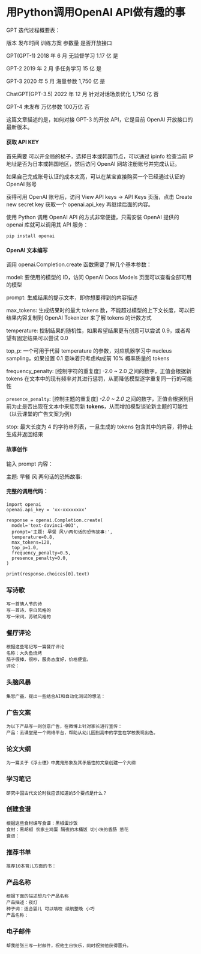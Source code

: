 # 用Python调用OpenAI API做有趣的事

GPT 迭代过程概要表：

版本	发布时间	训练方案	参数量	是否开放接口

GPT(GPT-1)	2018 年 6 月	无监督学习	1.17 亿	是

GPT-2	2019 年 2 月	多任务学习	15 亿	是

GPT-3	2020 年 5 月	海量参数	1,750 亿	是

ChatGPT(GPT-3.5)	2022 年 12 月	针对对话场景优化	1,750 亿	否

GPT-4	未发布	万亿参数	100万亿	否

这篇文章描述的是，如何对接 GPT-3 的开放 API，它是目前 OpenAI 开放接口的最新版本。

#### 获取 API KEY

首先需要 可以开全局的梯子，选择日本或韩国节点，可以通过 ipinfo 检查当前 IP 地址是否为日本或韩国地区，然后访问 OpenAI 网站注册账号并完成认证。

如果自己完成账号认证的成本太高，可以在某宝直接购买一个已经通过认证的 OpenAI 账号

获得可用 OpenAI 账号后，访问 View API keys -> API Keys 页面，点击 Create new secret key 获取一个 openai.api_key 再继续后面的内容。

使用 Python 调用 OpenAI API 的方式非常便捷，只需安装 OpenAI 提供的 openai 库就可以调用其 API 服务：

```
pip install openai
```



#### OpenAI 文本编写

调用 openai.Completion.create 函数需要了解几个基本参数：

model: 要使用的模型的 ID，访问 OpenAI Docs Models 页面可以查看全部可用的模型

prompt: 生成结果的提示文本，即你想要得到的内容描述

max_tokens: 生成结果时的最大 tokens 数，不能超过模型的上下文长度，可以把结果内容复制到 OpenAI Tokenizer 来了解 tokens 的计数方式

temperature: 控制结果的随机性，如果希望结果更有创意可以尝试 0.9，或者希望有固定结果可以尝试 0.0

top_p: 一个可用于代替 temperature 的参数，对应机器学习中 nucleus sampling，如果设置 0.1 意味着只考虑构成前 10% 概率质量的 tokens

frequency_penalty: [控制字符的重复度] -2.0 ~ 2.0 之间的数字，正值会根据新 tokens 在文本中的现有频率对其进行惩罚，从而降低模型逐字重复同一行的可能性

`presence_penalty`: [控制主题的重复度] *-2.0 ~ 2.0* 之间的数字，正值会根据到目前为止是否出现在文本中来惩罚新 **tokens**，从而增加模型谈论新主题的可能性（以云课堂的广告文案为例）

stop: 最大长度为 4 的字符串列表，一旦生成的 tokens 包含其中的内容，将停止生成并返回结果

#### 故事创作

输入 prompt 内容：

主题: 早餐 风
		两句话的恐怖故事:

#### 完整的调用代码：

```
import openai
openai.api_key = 'xx-xxxxxxxx'

response = openai.Completion.create(
  model='text-davinci-003',
  prompt='主题: 早餐 风\n两句话的恐怖故事:',
  temperature=0.8,
  max_tokens=120,
  top_p=1.0,
  frequency_penalty=0.5,
  presence_penalty=0.0,
)

print(response.choices[0].text)
```
### 写诗歌

```
写一首情人节的诗
写一首诗，李白风格的
写一宋词，苏轼风格的
```
### 餐厅评论

```
根据这些笔记写一篇餐厅评论
名称：大头鱼烧烤
茄子很棒，很吵，服务态度好，价格便宜。
评论：
```

### 头脑风暴

```
集思广益，提出一些结合AI和自动化测试的想法：
```

### 广告文案

```
为以下产品写一则创意广告，在微博上针对家长进行宣传：
产品：云课堂是一个网络平台，帮助从幼儿园到高中的学生在学校表现出色。
```

### 论文大纲

```
为一篇关于《浮士德》中魔鬼形象及其矛盾性的文章创建一个大纲
```

### 学习笔记

```
研究中国古代文论时我应该知道的5个要点是什么？
```

### 创建食谱

```
根据这些食材编写食谱：黑椒蛋炒饭
食材：黑胡椒 农家土鸡蛋 隔夜的木桶饭 切小块的香肠 葱花
食谱：
```

### 推荐书单

```
推荐10本育儿方面的书：
```

### 产品名称

```
根据下面的描述想几个产品名称
产品描述：夜灯
种子词：适合婴儿 可以啃咬 续航整晚 小巧
产品名称：
```

### 电子邮件

```
帮我给张三写一封邮件，祝他生日快乐，同时祝贺他获得晋升。
```



